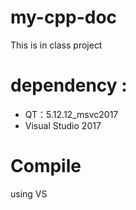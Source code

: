 # my-cpp-doc

This is in class project

# dependency : 

* QT：5.12.12_msvc2017
* Visual Studio 2017

# Compile

using VS
